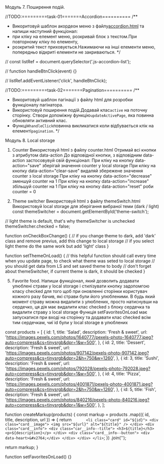 Модуль 7. Поширення подій.

//TODO:=========task-01=======Accordion==========
/\*\*

- Викоритовуй шаблон акордеон меню з файлу[accordion.html](./accordion.html) та напиши наступний функціонал:
- при кліку на елемент меню, розкривай блок з текстом.При повторному кліку по елементу,
- розкритий текст приховується.Нажимаючи на інші елементи меню, попередньо відкриті елементи не закриваються.
  \*/

// const listRef = document.querySelector('.js-accordion-list');

// function handleBtnClick(event) {}

// listRef.addEventListener('click', handleBtnClick);

//TODO:=========task-02=======Pagination==========
/\*\*

- Викоритовуй шаблон пагінації з файлу html для розробки функціоналу пагінатора.
- Використовуй поширення подій.Додавай клас`active` на поточну сторінку. Створи допоміжну функцію`updateActivePage`, яка повинна обновляти активний клас.
- Функція`handleClick`повинна викликатися коли відбувається клік на елементі`pagination`.
  \*/

Модуль 8. Local storage

1. Counter
   Використовуй html з файлу counter.html
   Отримай всі кнопки з атрибутом data-action
   До відповідної кнопки, з відповідним data-action застосовувуй свій функціонал:
   При кліку на кнопку data-action="save" зберігай значення counter у local storage
   При кліку на кнопку data-action="clear-save" видаляй збережене значення counter з local storage
   При кліку на кнопку data-action="decrease" зменшуй counter на 1
   При кліку на кнопку data-action="increase" збільшуй counter на 1
   При кліку на кнопку data-action="reset" роби counter = 0

2. Theme switcher
   Використовуй html з файлу themeSwitch.html
   Використовуй local storage для зберігання вибраної теми (dark / light)
   const themeSwitcher = document.getElementById('theme-switch');

// light theme is default, that's why themeSwitcher is unchecked
themeSwitcher.checked = false;

function onCheckBoxChange() {
// if you change theme to dark, add 'dark' class and remove previus, add this change to local storage
// if you select light theme do the same work but add 'light' class
}

function setThemeOnLoad() {
// this helpful function should call every time when you update page, to check what theme was seted to local storage
// you should get data from LS and set saved theme to body
// don't forget about themeSwitcher, if current theme is dark, it should be checked
}

5.  Favorite food.
    Напиши функціонал, який дозволить додавати улюблені страви у local storage і стилізувати кнопку задопомгою класу checked для того щоб при оновленні сторінки користувач кожного разу бачив, які страви були його улюбленими. В будь який момент страву можна видалити з улюблених, просто натиснувши на сердечко, ця дія має видалити клас checked з блоку сердечка та видалити страву з local storage Функція setFavoritesOnLoad має запускатися при вході на сторінку та додавати клас checked всім тим сердечкам, чиї id були у local storage в улюблених

const products = [
{
id: 1,
title: 'Salad',
description: 'Fresh & sweet',
url: 'https://images.pexels.com/photos/1640777/pexels-photo-1640777.jpeg?auto=compress&cs=tinysrgb&dpr=1&w=500',
},
{
id: 2,
title: 'Dessert',
description: 'Fresh & sweet',
url: 'https://images.pexels.com/photos/907142/pexels-photo-907142.jpeg?auto=compress&cs=tinysrgb&dpr=2&h=750&w=1260',
},
{
id: 3,
title: 'Sushi',
description: 'Fresh & sweet',
url: 'https://images.pexels.com/photos/792028/pexels-photo-792028.jpeg?auto=compress&cs=tinysrgb&dpr=1&w=500',
},
{
id: 4,
title: 'Pizza',
description: 'Fresh & sweet',
url: 'https://images.pexels.com/photos/4001871/pexels-photo-4001871.jpeg?auto=compress&cs=tinysrgb&dpr=2&h=750&w=1260',
},
{
id: 5,
title: 'Fish',
description: 'Fresh & sweet',
url: 'https://images.pexels.com/photos/840216/pexels-photo-840216.jpeg?auto=compress&cs=tinysrgb&dpr=1&w=500',
},
];

function createMarkup(products) {
const markup = products
.map(({ id, title, description, url }) => {
return `      <li class="card" id="${id}">
             <div class="card__image">
                <img src="${url}" alt="${title}" />
             </div>
             <div class="card__info">
                <div class="car__info--title">
                   <h3>${title}</h3>
                   <p>${description}</p>
                </div>
                <div class="card__info--button">
                  <div data-heart>&#x2764;</div>
                </div>
             </div>
          </li>`;
})
.join('');

return markup;
}

function setFavoritesOnLoad() {}
